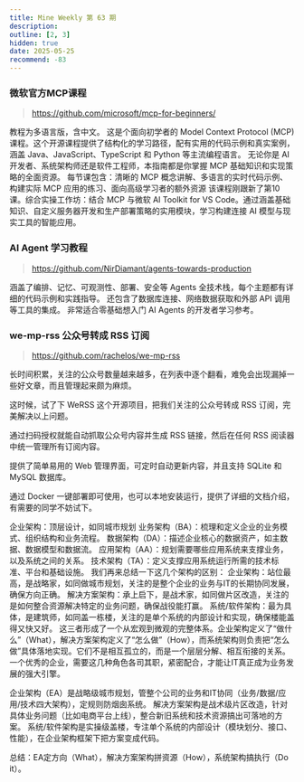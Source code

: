 ```yaml
---
title: Mine Weekly 第 63 期
description:
outline: [2, 3]
hidden: true
date: 2025-05-25
recommend: -83
---
```


### 微软官方MCP课程
> https://github.com/microsoft/mcp-for-beginners/

教程为多语言版，含中文。
这是个面向初学者的 Model Context Protocol (MCP) 课程。这个开源课程提供了结构化的学习路径，配有实用的代码示例和真实案例，涵盖 Java、JavaScript、TypeScript 和 Python 等主流编程语言。
无论你是 AI 开发者、系统架构师还是软件工程师，本指南都是你掌握 MCP 基础知识和实现策略的全面资源。
每节课包含：清晰的 MCP 概念讲解、多语言的实时代码示例、构建实际 MCP 应用的练习、面向高级学习者的额外资源
该课程刚跟新了第10课。综合实操工作坊：结合 MCP 与微软 AI Toolkit for VS Code。通过涵盖基础知识、自定义服务器开发和生产部署策略的实用模块，学习构建连接 AI 模型与现实工具的智能应用。

### AI Agent 学习教程
> https://github.com/NirDiamant/agents-towards-production

涵盖了编排、记忆、可观测性、部署、安全等 Agents 全技术栈，每个主题都有详细的代码示例和实践指导。
还包含了数据库连接、网络数据获取和外部 API 调用等工具的集成。
非常适合零基础想入门 AI Agents 的开发者学习参考。

### we-mp-rss 公众号转成 RSS 订阅
> https://github.com/rachelos/we-mp-rss

长时间积累，关注的公众号数量越来越多，在列表中逐个翻看，难免会出现漏掉一些好文章，而且管理起来颇为麻烦。

这时候，试了下 WeRSS 这个开源项目，把我们关注的公众号转成 RSS 订阅，完美解决以上问题。

通过扫码授权就能自动抓取公众号内容并生成 RSS 链接，然后在任何 RSS 阅读器中统一管理所有订阅内容。

提供了简单易用的 Web 管理界面，可定时自动更新内容，并且支持 SQLite 和 MySQL 数据库。

通过 Docker 一键部署即可使用，也可以本地安装运行，提供了详细的文档介绍，有需要的同学不妨试下。


企业架构：顶层设计，如同城市规划
业务架构（BA）：梳理和定义企业的业务模式、组织结构和业务流程。
数据架构（DA）：描述企业核心的数据资产，如主数据、数据模型和数据流。
应用架构（AA）：规划需要哪些应用系统来支撑业务，以及系统之间的关系。
技术架构（TA）：定义支撑应用系统运行所需的技术标准、平台和基础设施。
我们再来总结一下这几个架构的区别：
企业架构：站位最高，是战略家，如同做城市规划，关注的是整个企业的业务与IT的长期协同发展，确保方向正确。
解决方案架构：承上启下，是战术家，如同做片区改造，关注的是如何整合资源解决特定的业务问题，确保战役能打赢。
系统/软件架构：最为具体，是建筑师，如同盖一栋楼，关注的是单个系统的内部设计和实现，确保楼能盖得又快又好。
这三者形成了一个从宏观到微观的完整体系。企业架构定义了“做什么”（What），解决方案架构定义了“怎么做”（How），而系统架构则负责把“怎么做”具体落地实现。它们不是相互孤立的，而是一个层层分解、相互衔接的关系。一个优秀的企业，需要这几种角色各司其职，紧密配合，才能让IT真正成为业务发展的强大引擎。

企业架构（EA）是战略级城市规划，管整个公司的业务和IT协同（业务/数据/应用/技术四大架构），定规则防烟囱系统。  解决方案架构是战术级片区改造，针对具体业务问题（比如电商平台上线），整合新旧系统和技术资源搞出可落地的方案。  系统/软件架构是实操级盖楼，专注单个系统的内部设计（模块划分、接口、性能），在企业架构框架下把方案变成代码。 

总结：EA定方向（What），解决方案架构拼资源（How），系统架构搞执行（Do it）。


